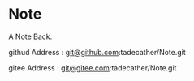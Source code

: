 # Note
A Note Back.

githud Address : git@github.com:tadecather/Note.git

gitee Address : git@gitee.com:tadecather/Note.git